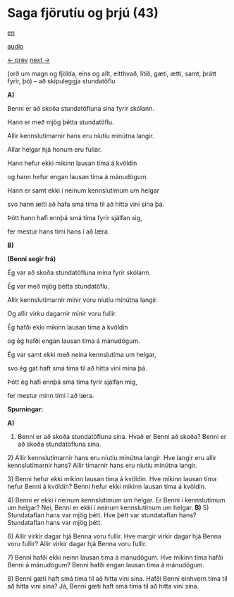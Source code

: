 # Saga fjörutíu og þrjú (43)

[en](../en/story_43.md)

[audio](../audio/story_43.mp3)

[← prev](../is/story_42.md)
[next →](../is/story_44.md)

(orð um magn og fjölda, eins og allt,
eitthvað, lítið, gæti, ætti, samt, þrátt fyrir, þó) – að skipuleggja
stundatöflu

**A)**

Benni er að skoða stundatöfluna sína fyrir skólann.

Hann er með mjög þétta stundatöflu.

Allir kennslutímarnir hans eru níutíu mínútna langir.

Allar helgar hjá honum eru fullar.

Hann hefur ekki mikinn lausan tíma á kvöldin

og hann hefur engan lausan tíma á mánudögum.

Hann er samt ekki í neinum kennslutímum um helgar

svo hann ætti að hafa smá tíma til að hitta vini sína þá.

Þótt hann hafi ennþá smá tíma fyrir sjálfan sig,

fer mestur hans tími hans í að læra.

**B)**

**(Benni segir frá)**

Ég var að skoða stundatöfluna mína fyrir skólann.

Ég var með mjög þétta stundatöflu.

Allir kennslutímarnir mínir voru níutíu mínútna langir.

Og allir virku dagarnir mínir voru fullir.

Ég hafði ekki mikinn lausan tíma á kvöldin

og ég hafði engan lausan tíma á mánudögum.

Ég var samt ekki með neina kennslutíma um helgar,

svo ég gat haft smá tíma til að hitta vini mína þá.

Þótt ég hafi ennþá smá tíma fyrir sjálfan mig,

fer mestur minn tími í að læra.

**Spurningar:**

**A)**
1) Benni er að skoða stundatöfluna sína. Hvað er Benni að skoða? Benni
er að skoða stundatöfluna sína.

2\) Allir kennslutímarnir hans eru níutíu mínútna langir. Hve langir eru
allir kennslutímarnir hans? Allir tímarnir hans eru níutíu mínútna
langir.

3\) Benni hefur ekki mikinn lausan tíma á kvöldin. Hve mikinn lausan
tíma hefur Benni á kvöldin? Benni hefur ekki mikinn lausan tíma á
kvöldin.

4\) Benni er ekki í neinum kennslutímum um helgar. Er Benni í
kennslutímum um helgar? Nei, Benni er ekki í neinum kennslutímum um
helgar.
**B)**
5) Stundataflan hans var mjög þétt. Hve þétt var stundataflan hans?
Stundataflan hans var mjög þétt.

6\) Allir virkir dagar hjá Benna voru fullir. Hve margir virkir dagar
hjá Benna voru fullir? Allir virkir dagar hjá Benna voru fullir.

7\) Benni hafði ekki neinn lausan tíma á mánudögum. Hve mikinn tíma
hafði Benni á mánudögum? Benni hafði engan lausan tíma á mánudögum.

8\) Benni gæti haft smá tíma til að hitta vini sína. Hafði Benni
einhvern tíma til að hitta vini sína? Já, Benni gæti haft smá tíma til
að hitta vini sína.

